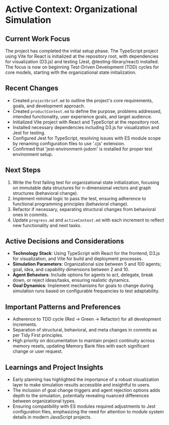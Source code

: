 # Active Context: Organizational Simulation

## Current Work Focus
The project has completed the initial setup phase. The TypeScript project using Vite for React is initialized at the repository root, with dependencies for visualization (D3.js) and testing (Jest, @testing-library/react) installed. The focus is now on beginning Test-Driven Development (TDD) cycles for core models, starting with the organizational state initialization.

## Recent Changes
- Created `projectbrief.md` to outline the project's core requirements, goals, and development approach.
- Created `productContext.md` to define the purpose, problems addressed, intended functionality, user experience goals, and target audience.
- Initialized Vite project with React and TypeScript at the repository root.
- Installed necessary dependencies including D3.js for visualization and Jest for testing.
- Configured Jest for TypeScript, resolving issues with ES module scope by renaming configuration files to use '.cjs' extension.
- Confirmed that 'jest-environment-jsdom' is installed for proper test environment setup.

## Next Steps
1. Write the first failing test for organizational state initialization, focusing on immutable data structures for n-dimensional vectors and graph structures (behavioral change).
2. Implement minimal logic to pass the test, ensuring adherence to functional programming principles (behavioral change).
3. Refactor if necessary, separating structural changes from behavioral ones in commits.
4. Update `progress.md` and `activeContext.md` with each increment to reflect new functionality and next tasks.

## Active Decisions and Considerations
- **Technology Stack**: Using TypeScript with React for the frontend, D3.js for visualization, and Vite for build and deployment processes.
- **Simulation Parameters**: Organizational size between 5 and 100 agents; goal, idea, and capability dimensions between 2 and 10.
- **Agent Behaviors**: Include options for agents to act, delegate, break down, or reject ideas/tasks, ensuring realistic dynamics.
- **Goal Dynamics**: Implement mechanisms for goals to change during simulation runs based on configurable frequencies to test adaptability.

## Important Patterns and Preferences
- Adherence to TDD cycle (Red → Green → Refactor) for all development increments.
- Separation of structural, behavioral, and meta changes in commits as per Tidy First principles.
- High priority on documentation to maintain project continuity across memory resets, updating Memory Bank files with each significant change or user request.

## Learnings and Project Insights
- Early planning has highlighted the importance of a robust visualization layer to make simulation results accessible and insightful to users.
- The inclusion of goal change triggers and agent rejection options adds depth to the simulation, potentially revealing nuanced differences between organizational types.
- Ensuring compatibility with ES modules required adjustments to Jest configuration files, emphasizing the need for attention to module system details in modern JavaScript projects.
